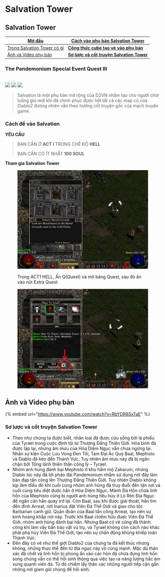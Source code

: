 # Salvation Tower



## Salvation Tower



| [Mở đầu](https://diablo2-vn.com/tm/docs/wiki/a/extra-quest-nhiem-vu-mo-rong/salvation-tower/#mo-dau)                      | [**Cách vào phụ bản Salvation Tower**](https://diablo2-vn.com/tm/docs/wiki/a/extra-quest-nhiem-vu-mo-rong/salvation-tower/#salva2)      |
| ------------------------------------------------------------------------------------------------------------------------- | --------------------------------------------------------------------------------------------------------------------------------------- |
| [Trong Salvation Tower có gì](https://diablo2-vn.com/tm/docs/wiki/a/extra-quest-nhiem-vu-mo-rong/salvation-tower/#mo-dau) | [**Công thức cube tạo vé vào phụ bản**](https://diablo2-vn.com/tm/docs/wiki/a/extra-quest-nhiem-vu-mo-rong/salvation-tower/#salva3)     |
| [Ảnh và Video phụ bản](https://diablo2-vn.com/tm/docs/wiki/a/extra-quest-nhiem-vu-mo-rong/salvation-tower/#salva4)        | [**Sơ lược và cốt truyện Salvation Tower**](https://diablo2-vn.com/tm/docs/wiki/a/extra-quest-nhiem-vu-mo-rong/salvation-tower/#salva5) |

### **The Pandemonium Special Event Quest III** <a href="#mo-dau" id="mo-dau"></a>

\
![](https://i0.wp.com/diablo2-vn.com/wp-content/uploads/2020/09/Baal\_28Diablo\_II29.gif?resize=88%2C204\&ssl=1) ![](https://i1.wp.com/diablo2-vn.com/wp-content/uploads/2020/09/Mephisto\_28Diablo\_II29.gif?resize=185%2C171\&ssl=1) ![](https://i1.wp.com/diablo2-vn.com/wp-content/uploads/2020/09/Diablo\_28Diablo\_II29.gif?resize=135%2C158\&ssl=1)

> Salvation là một phụ bản mở rộng của D2VN nhằm tạo cho người chơi luồng gió mới khi đã chinh phục được hết tất cả các map cũ của Diablo2 đương nhiên vẫn theo hướng cốt truyện gốc của mạch truyện game.

### **Cách để vào Salvation** <a href="#salva2" id="salva2"></a>

**YÊU CẦU**

> BẠN CẦN Ở **ACT I** TRONG CHẾ ĐỘ **HELL**
>
> BẠN CẦN CÓ ÍT NHẤT **100 SOUL**

**Tham gia Salvation Tower**

<figure><img src="../../.gitbook/assets/image (32).png" alt=""><figcaption><p>Trong ACT1 HELL, Ấn Q(Quest) và mở bảng Quest, sau đó ấn vào nút Extra Quest</p></figcaption></figure>

<figure><img src="../../.gitbook/assets/image (68).png" alt=""><figcaption></figcaption></figure>

## **Ảnh và Video phụ bản** <a href="#salva4" id="salva4"></a>



{% embed url="https://www.youtube.com/watch?v=RbYDR8SxTaE" %}

### Sơ lược và cốt truyện Salvation Tower <a href="#salva5" id="salva5"></a>

* Theo như chúng ta được biết, nhân loại đã được cứu sống bởi lá phiếu của Tyrael trong cuộc định tội từ Thượng Đẳng Thiên Giới. Hòa bình đã được lập lại, nhưng âm mưu của Hỏa Diệm Ngục vẫn chưa ngừng lại. Nhân sự kiện Cuộc Lưu Vong Đen Tối, Tam Đại Ác Quỷ Baal, Mephisto và Diablo đã kéo đến Thánh Vực. Tuy nhiên âm mưu này đã bị ngăn chặn bởi Tổng lãnh thiên thần công lý – Tyrael.
* Nhóm anh hùng đánh bại Mephisto ở khu hầm mộ Zakarum, nhưng Diablo lúc này đã tới pháo đài Pandemonium nhằm sử dụng nơi đây làm bàn đạp tấn công lên Thượng Đẳng Thiên Giới. Tuy nhiên Diablo không kịp làm điều đó khi cuối cùng nhóm anh hùng đã truy đuổi đến tận nơi và cuối cùng tiêu diệt được hắn ở Hỏa Diệm Ngục. Mảnh Đá Hồn chứa linh hồn của Mephisto cũng bị người anh hùng tiêu hủy ở Lò Rèn Địa Ngục để ngăn cản hắn quay trở lại. Còn Baal, sau khi được giải thoát, hắn tìm đến đỉnh Arreat, nơi Inarius đặt Viên Đá Thế Giới và giao cho tộc Barbarian canh giữ. Quân đoàn của Baal tấn công Arreat, tạo nên sự kinh hoàng khắp nơi này. Trước khi Baal chiếm hữu được Viên Đá Thế Giới, nhóm anh hùng đánh bại hắn. Nhưng Baal có vẻ cũng đã thành công khi làm vấy bẩn bảo vật vũ trụ, và Tyrael không còn cách nào khác phải phá hủy Viên Đá Thế Giới, tạo nên sự chấn động khủng khiếp toàn Thánh Vực.
* Đến đây có vẻ như thế giới Diablo2 của chúng ta đã kết thúc nhưng không, những thực thể đến từ địa ngục này vô cùng mạnh. Mặc dù thân xác đã chết và linh hồn bị phong ấn vào các hòn đá chứa đựng linh hồn song chúng vẫn có thể hồi sinh thông qua việc tạo ra năng lượng hắc ám xung quanh viên đá. Từ đó chiếm lấy thân xác những người tiếp cận gần những nơi giam giữ chúng để hồi sinh.
